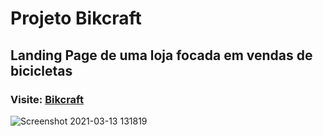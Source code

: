 # Projeto Bikcraft

## Landing Page de uma loja focada em vendas de bicicletas

### Visite: [Bikcraft](https://bikcraft-devpaulo.vercel.app/index.html)

![Screenshot 2021-03-13 131819](https://user-images.githubusercontent.com/57108685/111036651-00e77500-83ff-11eb-9722-848a14f65c13.png)
